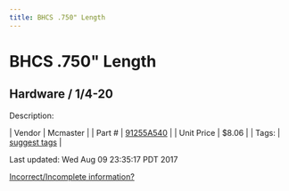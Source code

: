 ```yaml
---
title: BHCS .750" Length
---
```


# BHCS .750" Length
## Hardware / 1/4-20
Description: 	 

| Vendor | Mcmaster | 
| Part # | [91255A540](https://www.mcmaster.com/#91255A540) | 
| Unit Price | $8.06 | 
| Tags: | [suggest tags](https://docs.google.com/forms/d/e/1FAIpQLSeWyY8v3RgOty-MyWmh9U0iivNYN_molChYyS-0U-o-kOAv_g/viewform) | 

Last updated: Wed Aug 09 23:35:17 PDT 2017

 [Incorrect/Incomplete information?](https://docs.google.com/forms/d/e/1FAIpQLSeWyY8v3RgOty-MyWmh9U0iivNYN_molChYyS-0U-o-kOAv_g/viewform)